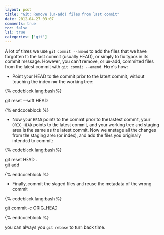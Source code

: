 ```yaml
---
layout: post
title: "Git: Remove (un-add) files from last commit"
date: 2012-04-27 03:07
comments: true
toc: false
lsi: true
categories: ['git']
---
```


A lot of times we use `git commit --amend` to add the files that we have forgotten to the last
commit (usually HEAD), or simply to fix typos in its commit message. However, you can't remove, or un-add,
committed files from the latest commit with `git commit --amend`. Here's how:

<!-- more -->

- Point your HEAD to the commit prior to the latest commit, without touching the index nor the working
tree: 

{% codeblock lang:bash %}

git reset --soft HEAD

{% endcodeblock %}

- Now your `HEAD` points to the commit prior to the lastest commit, your `ORIG_HEAD` points to the latest
commit, and your working tree and staging area is the same as the latest commit. Now we unstage all the
changes from the staging area (or index), and add the files you originally intended to commit:

{% codeblock lang:bash %}

git reset HEAD .    
git add <files>

{% endcodeblock %}


- Finally, commit the staged files and reuse the metadata of the wrong commit:

{% codeblock lang:bash %}

git commit -c ORIG_HEAD

{% endcodeblock %}

 you can always you `git rebase` to turn back time.
